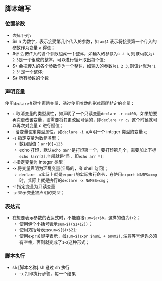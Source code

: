 ## 脚本编写

### 位置参数

- 去掉下列\
- \$n n 为数字，表示接受第几个传入的参数，如 `a=$1` 表示将接受第一个传入的参数作为变量 a 得值；
- \$@ 会把传入的各个参数组成一个整体，如输入的参数为`1 2 3`, 则该`$@`就为`1 2 3`是一个组成的整体，可以进行循环取出每个值;
- \$\* 会把传入的各个参数作为一个整体，如输入的参数为`1 2 3`, 则该`$*`就为`'1 2 3'`是一个整体;
- \$# 所有参数的个数

### 声明变量

使用`declare`关键字声明变量，通过使用参数的形式声明特定的变量；

- \+ 取消变量的类型属性，如声明了一个只读变量`declare -r c=100`，如果想要再次更改该变量，则需要将其更改回可读的，即`declare +r c`，这个时候就可以再次对变量 c 进行赋值；
- \- 给变量设定类型属性，如`declare -i a`声明一个 integer 类型的变量 a;
- -a 指定变量为数组类型；
  - 数组赋值：`arr[0]=123`
  - echo 打印，默认`echo $arr`是打印第一个，要打印第几个，需要加上下标`echo $arr[2]`,全部就是*号，即`echo arr[*]`;
- -i 指定变量为 integer 类型；
- -x 将变量声明为环境变量(全局的，夸 shell 访问)；
  - `declare -x`实际上就是`export`的实际执行命令，在使用`export NAMES=xmg`时，实际上就是执行的`declare -x NAMES=xmg`；
- -r 指定变量为只读变量
- -p 显示变量被声明的类型；

### 表达式

- 在想要表示参数的表达式时，不能直接`sum=$a+$b`，这样的值为`1+2`；
  - 使用俩个小括号表示`sum=$(($1+$2))`；
  - 使用方括号表示`sum=$[$1+$2]`;
  - 使用`expr`关键字表示，如`sum=$(expr $num1 + $num2)`, 注意等号俩边必须有空格，否则就变成了`1+2`这种形式；

### 脚本执行

- sh [脚本名称].sh 通过 sh 执行
  - -x 打印执行步骤，每一个结果

